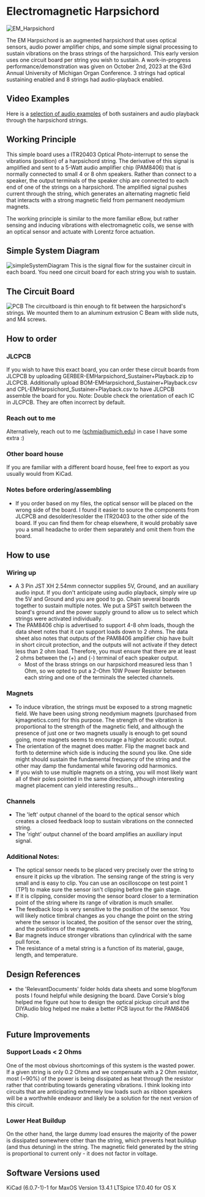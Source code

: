 # Electromagnetic Harpsichord

![EM_Harpsichord](EM_Harpsichord.png)

The EM Harpsichord is an augmented harpsichord that uses optical sensors, audio power amplifier chips, and some simple signal processing to sustain vibrations on the brass strings of the harpsichord. This early version uses one circuit board per string you wish to sustain. A work-in-progress performance/demonstration was given on October 2nd, 2023 at the 63rd Annual University of Michigan Organ Conference. 3 strings had optical sustaining enabled and 8 strings had audio-playback enabled.

## Video Examples
Here is a [selection of audio examples](https://drive.google.com/drive/folders/1B2c4qz-7Rl1Y2wPH64m0Ud0_MTGL74a2?usp=sharing) of both sustainers and audio playback through the harpsichord strings.

## Working Principle
This simple board uses a ITR20403 Optical Photo-interrupt to sense the vibrations (position) of a harpsichord string. The derivative of this signal is amplified and sent to a 5-Watt audio amplifier chip (PAM8406) that is normally connected to small 4 or 8 ohm speakers. Rather than connect to a speaker, the output terminals of the speaker chip are connected to each end of one of the strings on a harpsichord. The amplified signal pushes current through the string, which generates an alternating magnetic field that interacts with a strong magnetic field from permanent neodymium magnets.

The working principle is similar to the more familiar eBow, but rather sensing and inducing vibrations with electromagnetic coils, we sense with an optical sensor and actuate with Lorentz force actuation.

## Simple System Diagram
![simpleSystemDiagram](simpleSystemDiagram.png)
This is the signal flow for the sustainer circuit in each board. You need one circuit board for each string you wish to sustain.

## The Circuit Board
![PCB](BoardRendering.png)
The circuitboard is thin enough to fit between the harpsichord's strings. We mounted them to an aluminum extrusion C Beam with slide nuts, and M4 screws.

## How to order
### JLCPCB
If you wish to have this exact board, you can order these circuit boards from JLCPCB by uploading GERBER-EMHarpsichord_Sustainer+Playback.zip to JLCPCB. Additionally upload BOM-EMHarpsichord_Sustainer+Playback.csv and CPL-EMHarpsichord_Sustainer+Playback.csv to have JLCPCB assemble the board for you.
Note: Double check the orientation of each IC in JLCPCB. They are often incorrect by default.

### Reach out to me
Alternatively, reach out to me (schmia@umich.edu) in case I have some extra :)

### Other board house
If you are familiar with a different board house, feel free to export as you usually would from KiCad.

### Notes before ordering/assembling
- If you order based on my files, the optical sensor will be placed on the wrong side of the board. I found it easier to source the components from JLCPCB and desolder/resolder the ITR20403 to the other side of the board. If you can find them for cheap elsewhere, it would probably save you a small headache to order them separately and omit them from the board.

## How to use
### Wiring up
- A 3 Pin JST XH 2.54mm connector supplies 5V, Ground, and an auxiliary audio input. If you don't anticipate using audio playback, simply wire up the 5V and Ground and you are good to go. Chain several boards together to sustain multiple notes. We put a SPST switch between the board's ground and the power supply ground to allow us to select which strings were activated individually.
- The PAM8406 chip is advertised to support 4-8 ohm loads, though the data sheet notes that it can support loads down to 2 ohms. The data sheet also notes that outputs of the PAM8406 amplifier chip have built in short circuit protection, and the outputs will not activate if they detect less than 2 ohm load. Therefore, you must ensure that there are at least 2 ohms between the (+) and (-) terminal of each speaker output.
	- Most of the brass strings on our harpsichord measured less than 1 Ohm, so we opted to put a 2-Ohm 10W Power Resistor between each string and one of the terminals the selected channels.

### Magnets
- To induce vibration, the strings must be exposed to a strong magnetic field. We have been using strong neodymium magnets (purchased from kjmagnetics.com) for this purpose. The strength of the vibration is proportional to the strength of the magnetic field, and although the presence of just one or two magnets usually is enough to get sound going, more magnets seems to encourage a higher acoustic output.
- The orientation of the magnet does matter. Flip the magnet back and forth to determine which side is inducing the sound you like. One side might should sustain the fundamental frequency of the string and the other may damp the fundamental while favoring odd harmonics.
- If you wish to use multiple magnets on a string, you will most likely want all of their poles pointed in the same direction, although interesting magnet placement can yield interesting results...

### Channels
- The 'left' output channel of the board to the optical sensor which creates a closed feedback loop to sustain vibrations on the connected string.
- The 'right' output channel of the board amplifies an auxiliary input signal.

### Additional Notes:
- The optical sensor needs to be placed very precisely over the string to ensure it picks up the vibration. The sensing range of the string is very small and is easy to clip. You can use an oscilloscope on test point 1 (TP1) to make sure the sensor isn't clipping before the gain stage.
- If it is clipping, consider moving the sensor board closer to a termination point of the string where its range of vibration is much smaller.
- The feedback loop is very sensitive to the position of the sensor. You will likely notice timbral changes as you change the point on the string where the sensor is located, the position of the sensor over the string, and the positions of the magnets.
- Bar magnets induce stronger vibrations than cylindrical with the same pull force.
- The resistance of a metal string is a function of its material, gauge, length, and temperature.

## Design References
- the 'RelevantDocuments' folder holds data sheets and some blog/forum posts I found helpful while designing the board. Dave Corsie's blog helped me figure out how to design the optical pickup circuit and the DIYAudio blog helped me make a better PCB layout for the PAM8406 Chip.

## Future Improvements
### Support Loads < 2 Ohms
One of the most obvious shortcomings of this system is the wasted power. If a given string is only 0.2 Ohms and we compensate with a 2 Ohm resistor, most (~90%) of the power is being dissipated as heat through the resistor rather that contributing towards generating vibrations. I think looking into circuits that are anticipating extremely low loads such as ribbon speakers will be a worthwhile endeavor and likely be a solution for the next version of this circuit.

### Lower Heat Buildup
On the other hand, the large dummy load ensures the majority of the power is dissipated somewhere other than the string, which prevents heat buildup (and thus detuning) in the string. The magnetic field generated by the string is proportional to current only - it does not factor in voltage.

## Software Versions used
KiCad (6.0.7-1)-1 for MaxOS Version 13.4.1
LTSpice 17.0.40 for OS X
